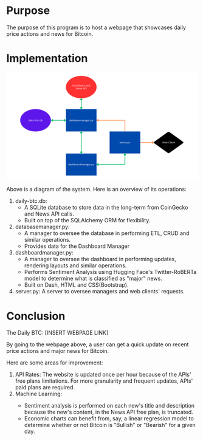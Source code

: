 # Purpose
The purpose of this program is to host a webpage that showcases daily price actions and news for Bitcoin.

# Implementation

<img src="./assets/system-design.png">

Above is a diagram of the system. Here is an overview of its operations:
<ol>
    <li>daily-btc.db:
        <ul>
            <li>A SQLite database to store data in the long-term from CoinGecko and News API calls.</li>
            <li>Built on top of the SQLAlchemy ORM for flexibility.</li>
        </ul>
    <li>databasemanager.py: 
        <ul>
            <li>A manager to oversee the database in performing ETL, CRUD and similar operations.</li>
            <li>Provides data for the Dashboard Manager
        </ul>
    <li>dashboardmanager.py:
        <ul>
            <li>A manager to oversee the dashboard in performing updates, rendering layouts and similar operations.</li>
            <li>Performs Sentiment Analysis using Hugging Face's Twitter-RoBERTa model to determine what is classified as "major" news.</li>
            <li>Built on Dash, HTML and CSS(Bootstrap).</li>
        </ul>
    </li>
    <li>server.py: A server to oversee managers and web clients' requests.</li>
</ol>

# Conclusion
The Daily BTC: [INSERT WEBPAGE LINK]

By going to the webpage above, a user can get a quick update on recent price actions and major news for Bitcoin.

Here are some areas for improvement:
<ol>
    <li>API Rates: The website is updated once per hour because of the APIs' free plans limitations. For more granularity and frequent updates, APIs' paid plans are required.</li>
    <li>Machine Learning:</li>
    <ul>
        <li>Sentiment analysis is performed on each new's title and description because the new's content, in the News API free plan, is truncated.</li>
        <li>Economic charts can benefit from, say, a linear regression model to determine whether or not Bitcoin is "Bullish" or "Bearish" for a given day.</li>
    </ul>
    </li>
</ol>
